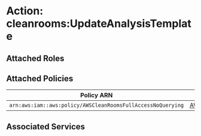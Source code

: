 # Action: cleanrooms:UpdateAnalysisTemplate

## Attached Roles

## Attached Policies

| Policy ARN | Policy Name |
|------------|-------------|
| `arn:aws:iam::aws:policy/AWSCleanRoomsFullAccessNoQuerying` | [AWSCleanRoomsFullAccessNoQuerying](../policies.md#awscleanroomsfullaccessnoquerying) |

## Associated Services

